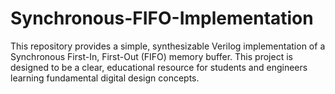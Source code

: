# Synchronous-FIFO-Implementation
This repository provides a simple, synthesizable Verilog implementation of a Synchronous First-In, First-Out (FIFO) memory buffer. This project is designed to be a clear, educational resource for students and engineers learning fundamental digital design concepts.
